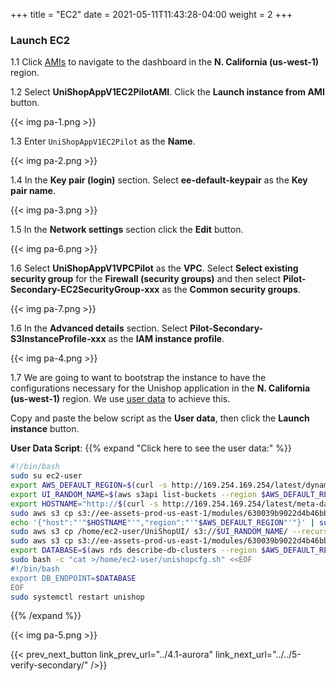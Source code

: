 +++
title = "EC2"
date =  2021-05-11T11:43:28-04:00
weight = 2
+++

### Launch EC2 

1.1 Click [AMIs](https://us-west-1.console.aws.amazon.com/ec2/v2/home?region=us-west-1#Images:visibility=owned-by-me) to navigate to the dashboard in the **N. California (us-west-1)** region.

1.2 Select **UniShopAppV1EC2PilotAMI**.  Click the **Launch instance from AMI** button.

{{< img pa-1.png >}}

1.3 Enter `UniShopAppV1EC2Pilot` as the **Name**.

{{< img pa-2.png >}}

1.4 In the **Key pair (login)** section. Select **ee-default-keypair** as the **Key pair name**.

{{< img pa-3.png >}}

1.5 In the **Network settings** section click the **Edit** button. 

{{< img pa-6.png >}}

1.6 Select **UniShopAppV1VPCPilot** as the **VPC**. Select **Select existing security group** for the **Firewall (security groups)** and then select **Pilot-Secondary-EC2SecurityGroup-xxx** as the **Common security groups**.

{{< img pa-7.png >}}

1.6 In the **Advanced details** section.  Select **Pilot-Secondary-S3InstanceProfile-xxx** as the **IAM instance profile**.

{{< img pa-4.png >}}

1.7 We are going to want to bootstrap the instance to have the configurations necessary for the Unishop application in the  **N. California (us-west-1)** region.
We use [user data](https://docs.aws.amazon.com/AWSEC2/latest/UserGuide/user-data.html) to achieve this.

Copy and paste the below script as the **User data**, then click the **Launch instance** button.

**User Data Script**:
{{% expand "Click here to see the user data:" %}}

```bash
#!/bin/bash     
sudo su ec2-user                        
export AWS_DEFAULT_REGION=$(curl -s http://169.254.169.254/latest/dynamic/instance-identity/document | python -c "import json,sys; print json.loads(sys.stdin.read())['region']")
export UI_RANDOM_NAME=$(aws s3api list-buckets --region $AWS_DEFAULT_REGION --output text --query 'Buckets[?contains(Name, `pilot-secondary-uibucket`) == `true`]'.Name)
export HOSTNAME="http://$(curl -s http://169.254.169.254/latest/meta-data/public-hostname)"
sudo aws s3 cp s3://ee-assets-prod-us-east-1/modules/630039b9022d4b46bb6cbad2e3899733/v1/UniShopUI/ /home/ec2-user/UniShopUI/ --no-sign-request --recursive                                                       
echo '{"host":"'"$HOSTNAME"'","region":"'"$AWS_DEFAULT_REGION"'"}' | sudo tee /home/ec2-user/UniShopUI/config.json                    
sudo aws s3 cp /home/ec2-user/UniShopUI/ s3://$UI_RANDOM_NAME/ --recursive --grants read=uri=http://acs.amazonaws.com/groups/global/AllUsers         
sudo aws s3 cp s3://ee-assets-prod-us-east-1/modules/630039b9022d4b46bb6cbad2e3899733/v1/UniShopAppV1-0.0.1-SNAPSHOT.jar /home/ec2-user/ --no-sign-request     
export DATABASE=$(aws rds describe-db-clusters --region $AWS_DEFAULT_REGION --db-cluster-identifier dr-immersionday-secondary-pilot --query 'DBClusters[*].[Endpoint]' --output text)
sudo bash -c "cat >/home/ec2-user/unishopcfg.sh" <<EOF
#!/bin/bash
export DB_ENDPOINT=$DATABASE
EOF
sudo systemctl restart unishop
```
{{% /expand %}}

{{< img pa-5.png >}}

{{< prev_next_button link_prev_url="../4.1-aurora" link_next_url="../../5-verify-secondary/" />}}

